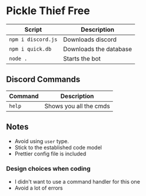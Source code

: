 # Pickle Thief Free


| Script            | Description                               |
| ----------------- | ----------------------------------------- |
| `npm i discord.js`| Downloads discord                         |
| `npm i quick.db`  | Downloads the database                    |
| `node .`          | Starts the bot                            |

## Discord Commands

| Command                      | Description             |
| ---------------------------- | ----------------------- |
| `help`                       | Shows you all the cmds  |

## Notes

- Avoid using `user` type.
- Stick to the established code model
- Prettier config file is included

### Design choices when coding

- I didn't want to use a command handler for this one
- Avoid a lot of errors
